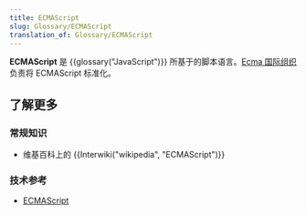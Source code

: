 ```yaml
---
title: ECMAScript
slug: Glossary/ECMAScript
translation_of: Glossary/ECMAScript
---
```

**ECMAScript** 是 {{glossary("JavaScript")}} 所基于的脚本语言。[Ecma 国际组织](https://www.ecma-international.org) 负责将 ECMAScript 标准化。

## 了解更多

### 常规知识

- 维基百科上的 {{Interwiki("wikipedia", "ECMAScript")}}

### 技术参考

- [ECMAScript](http://www.ecmascript.org/)
